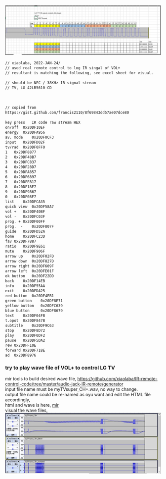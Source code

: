 

![LG_TV_VOL+.JPG](LG_TV_VOL+.JPG)  

```
// xiaolaba, 2022-JAN-24/
// used real remote control to log IR singal of VOL+
// resultant is matching the following, see excel sheet for visual.

// should be NEC / 38KHz IR signal stream
// TV, LG 42LB5610-CD



// copied from https://gist.github.com/francis2110/8f69843dd57ae07dce80

key press	IR code raw stream HEX
on/off	0x20DF10EF
energy	0x20DFA956
av. mode	0x20DF0CF3
input	0x20DFD02F
tv/rad	0x20DF0FF0
1	0x20DF8877
2	0x20DF48B7
3	0x20DFC837
4	0x20DF28D7
5	0x20DFA857
6	0x20DF6897
7	0x20DFE817
8	0x20DF18E7
9	0x20DF9867
0	0x20DF08F7
list	0x20DFCA35
quick view	0x20DF58A7
vol +	0x20DF40BF
vol -	0x20DFC03F
prog. +	0x20DF00FF
prog.  -	0x20DF807F
guide	0x20DFD52A
home	0x20DFC23D
fav	0x20DF7887
ratio	0x20DF9E61
mute	0x20DF906F
arrow up	0x20DF02FD
arrow down	0x20DF827D
arrow right	0x20DF609F
arrow left	0x20DFE01F
ok button	0x20DF22DD
back	0x20DF14EB
info	0x20DF55AA
exit	0x20DFDA25
red button	0x20DF4EB1
green button	0x20DF8E71
yellow button	0x20DFC639
blue button 	0x20DF8679
text	0x20DF04FB
t.opot	0x20DF847B
subtitle	0x20DF9C63
stop	0x20DF8D72
play	0x20DF0DF2
pause	0x20DF5DA2
rew	0x20DFF10E
forward	0x20DF718E
ad	0x20DF8976

```


### try to play wave file of VOL+ to control LG TV  
mir tools to build desired wave file, https://github.com/xiaolaba/IR-remote-control-code/tree/master/audio-jack-IR-remote/generator  
input file name must be myTVsuper_CH+.wav, no way to change.  
output file name could be re-named as oyu want and edit the HTML file accordingly,  
html and wave is here, [mir](mir)  
visual the wave files,  
![mir/wave.JPG](mir/wave.JPG)

